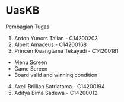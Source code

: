 # UasKB
Pembagian Tugas
1. Ardon Yunors Tallan - C14200203
2. Albert Amadeus - C14200168
3. Princen Kwangtama Tekayadi - C14200181
  - Menu Screen
  - Game Screen
  - Board valid and winning condition
  
4. Axell Brillian Satriatama - C14200194
5. Aditya Bima Sadewa - C14200012
